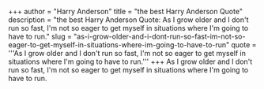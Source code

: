 +++
author = "Harry Anderson"
title = "the best Harry Anderson Quote"
description = "the best Harry Anderson Quote: As I grow older and I don't run so fast, I'm not so eager to get myself in situations where I'm going to have to run."
slug = "as-i-grow-older-and-i-dont-run-so-fast-im-not-so-eager-to-get-myself-in-situations-where-im-going-to-have-to-run"
quote = '''As I grow older and I don't run so fast, I'm not so eager to get myself in situations where I'm going to have to run.'''
+++
As I grow older and I don't run so fast, I'm not so eager to get myself in situations where I'm going to have to run.
